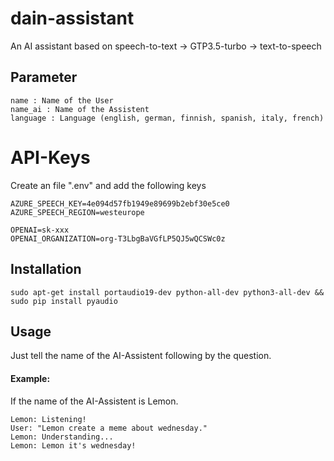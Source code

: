 # dain-assistant
An AI assistant based on speech-to-text -> GTP3.5-turbo -> text-to-speech

## Parameter
```
name : Name of the User 
name_ai : Name of the Assistent 
language : Language (english, german, finnish, spanish, italy, french)
```
# API-Keys
Create an file ".env" and add the following keys 
```
AZURE_SPEECH_KEY=4e094d57fb1949e89699b2ebf30e5ce0 
AZURE_SPEECH_REGION=westeurope

OPENAI=sk-xxx 
OPENAI_ORGANIZATION=org-T3LbgBaVGfLP5QJ5wQCSWc0z
```
## Installation
```
sudo apt-get install portaudio19-dev python-all-dev python3-all-dev && sudo pip install pyaudio
```
## Usage

Just tell the name of the AI-Assistent following by the question.

#### Example:

If the name of the AI-Assistent is Lemon. 
```
Lemon: Listening! 
User: "Lemon create a meme about wednesday." 
Lemon: Understanding... 
Lemon: Lemon it's wednesday!
```

